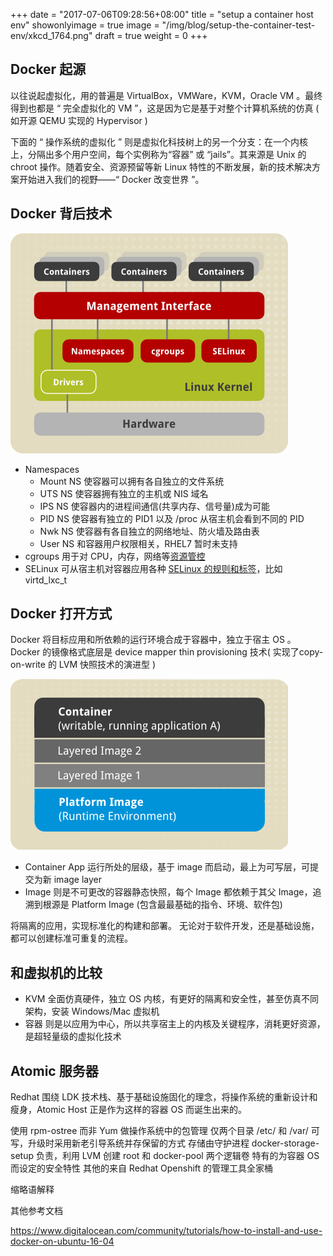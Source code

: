 +++
date = "2017-07-06T09:28:56+08:00"
title = "setup a container host env"
showonlyimage = true
image = "/img/blog/setup-the-container-test-env/xkcd_1764.png"
draft = true
weight = 0
+++

## Docker 起源

以往说起虚拟化，用的普遍是 VirtualBox，VMWare，KVM，Oracle VM 。最终得到也都是 “ 完全虚拟化的 VM ”，这是因为它是基于对整个计算机系统的仿真 ( 如开源 QEMU 实现的 Hypervisor )

下面的 “ 操作系统的虚拟化 ” 则是虚拟化科技树上的另一个分支：在一个内核上，分隔出多个用户空间，每个实例称为“容器” 或 “jails”。其来源是 Unix 的 chroot 操作。随着安全、资源预留等新 Linux 特性的不断发展，新的技术解决方案开始进入我们的视野——“ Docker 改变世界 ”。

## Docker 背后技术

![Key tech of container](/img/blog/setup-the-container-test-env/lxc_architecture.png)

- Namespaces
  * Mount NS 使容器可以拥有各自独立的文件系统
  * UTS NS 使容器拥有独立的主机或 NIS 域名
  * IPS NS 使容器内的进程间通信(共享内存、信号量)成为可能
  * PID NS 使容器有独立的 PID1 以及 /proc 从宿主机会看到不同的 PID
  * Nwk NS 使容器有各自独立的网络地址、防火墙及路由表
  * User NS 和容器用户权限相关，RHEL7 暂时未支持
- cgroups 用于对 CPU，内存，网络等[资源管控](https://access.redhat.com/documentation/en-US/Red_Hat_Enterprise_Linux/7/html/Resource_Management_Guide/index.html)
- SELinux 可从宿主机对容器应用各种 [SELinux 的规则和标签](https://access.redhat.com/documentation/en-US/Red_Hat_Enterprise_Linux/7/html/SELinux_Users_and_Administrators_Guide/chap-Security-Enhanced_Linux-sVirt.html)，比如 virtd_lxc_t

## Docker 打开方式

Docker 将目标应用和所依赖的运行环境合成于容器中，独立于宿主 OS 。
Docker 的镜像格式底层是 device mapper thin provisioning 技术( 实现了copy-on-write 的 LVM 快照技术的演进型 )

![Docker Image](/img/blog/setup-the-container-test-env/docker_structure.png)

- Container App 运行所处的层级，基于 image 而启动，最上为可写层，可提交为新 image layer
- Image 则是不可更改的容器静态快照，每个 Image 都依赖于其父 Image，追溯到根源是 Platform Image (包含最最基础的指令、环境、软件包)

将隔离的应用，实现标准化的构建和部署。
无论对于软件开发，还是基础设施，都可以创建标准可重复的流程。

## 和虚拟机的比较

- KVM 全面仿真硬件，独立 OS 内核，有更好的隔离和安全性，甚至仿真不同架构，安装 Windows/Mac 虚拟机
- 容器 则是以应用为中心，所以共享宿主上的内核及关键程序，消耗更好资源，是超轻量级的虚拟化技术

## Atomic 服务器

Redhat 围绕 LDK 技术栈、基于基础设施固化的理念，将操作系统的重新设计和瘦身，Atomic Host 正是作为这样的容器 OS 而诞生出来的。

使用 rpm-ostree 而非 Yum 做操作系统中的包管理
仅两个目录 /etc/ 和 /var/ 可写，升级时采用新老引导系统并存保留的方式
存储由守护进程 docker-storage-setup 负责，利用 LVM 创建 root 和 docker-pool 两个逻辑卷
特有的为容器 OS 而设定的安全特性
其他的来自 Redhat Openshift 的管理工具全家桶

缩略语解释

其他参考文档  

https://www.digitalocean.com/community/tutorials/how-to-install-and-use-docker-on-ubuntu-16-04
